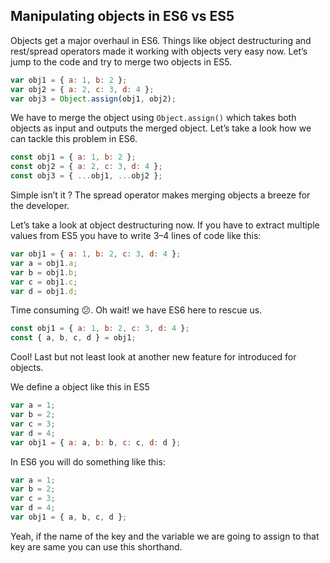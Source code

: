 ## Manipulating objects in ES6 vs ES5

Objects get a major overhaul in ES6. Things like object destructuring and rest/spread operators made it working with objects very easy now. Let’s jump to the code and try to merge two objects in ES5.

```javascript
var obj1 = { a: 1, b: 2 };
var obj2 = { a: 2, c: 3, d: 4 };
var obj3 = Object.assign(obj1, obj2);
```

We have to merge the object using `Object.assign()` which takes both objects as input and outputs the merged object. Let’s take a look how we can tackle this problem in ES6.

```javascript
const obj1 = { a: 1, b: 2 };
const obj2 = { a: 2, c: 3, d: 4 };
const obj3 = { ...obj1, ...obj2 };
```

Simple isn’t it ? The spread operator makes merging objects a breeze for the developer.

Let’s take a look at object destructuring now. If you have to extract multiple values from ES5 you have to write 3–4 lines of code like this:

```javascript
var obj1 = { a: 1, b: 2, c: 3, d: 4 };
var a = obj1.a;
var b = obj1.b;
var c = obj1.c;
var d = obj1.d;
```

Time consuming 😕. Oh wait! we have ES6 here to rescue us.

```javascript
const obj1 = { a: 1, b: 2, c: 3, d: 4 };
const { a, b, c, d } = obj1;
```

Cool! Last but not least look at another new feature for introduced for objects.

We define a object like this in ES5

```javascript
var a = 1;
var b = 2;
var c = 3;
var d = 4;
var obj1 = { a: a, b: b, c: c, d: d };
```

In ES6 you will do something like this:

```javascript
var a = 1;
var b = 2;
var c = 3;
var d = 4;
var obj1 = { a, b, c, d };
```

Yeah, if the name of the key and the variable we are going to assign to that key are same you can use this shorthand.
